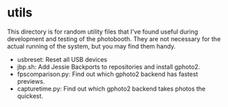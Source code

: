 # utils

This directory is for random utility files that I've found useful
during development and testing of the photobooth. They are not
necessary for the actual running of the system, but you may find them
handy.

* usbreset: Reset all USB devices
* jbp.sh: Add Jessie Backports to repositories and install gphoto2.
* fpscomparison.py: Find out which gphoto2 backend has fastest previews.
* capturetime.py: Find out which gphoto2 backend takes photos the quickest.
